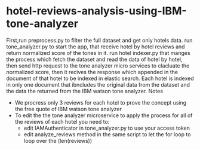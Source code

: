 # hotel-reviews-analysis-using-IBM-tone-analyzer
First,run preprocess.py to filter the full dataset and get only hotels data.
run tone_analyzer.py to start the app, that receive hotel by hotel reviews and return normalized score of the tones in it. 
run hotel indexer.py that manges the process which fetch the dataset and read the data of hotel by hotel, then send http request to the tone analyzer micro services to clacluate the normalized score, then it recives the response which appended in the document of that hotel to be indexed in elastic search.
Each hotel is indexed in only one document that ibncludes the original data from the dataset and the data the returned from the IBM watson tone analyzer.
Notes
  - We procress only 3 reviews for each hotel to prove the concept using the free quote of IBM watson tone analyzer
  - To edit the the tone analyzer microservice to apply the process for all of the reviews of each hotel you need to:
      - edit IAMAuthenticator in tone_analyzer.py to use your access token
      - edit analyze_reviews method in the same script to let the for loop to loop over the (len(reviews))
      
